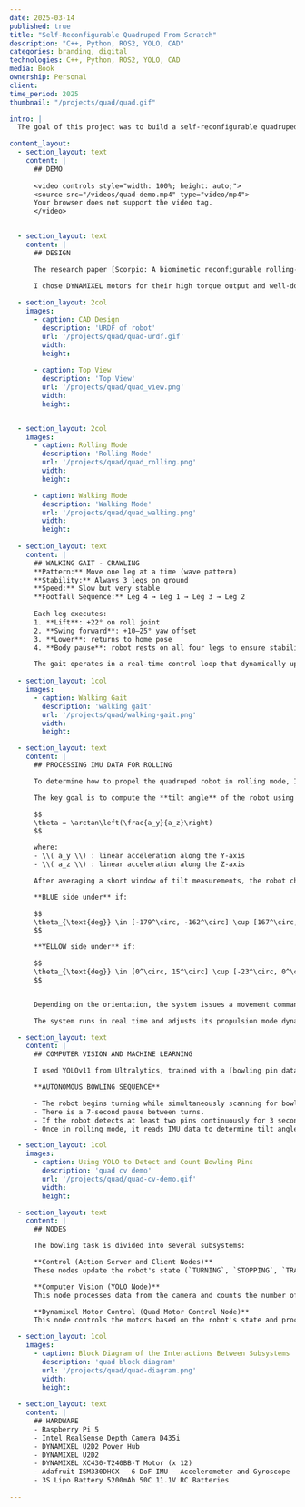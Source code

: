 ```yaml
---
date: 2025-03-14
published: true
title: "Self-Reconfigurable Quadruped From Scratch"
description: "C++, Python, ROS2, YOLO, CAD"
categories: branding, digital
technologies: C++, Python, ROS2, YOLO, CAD
media: Book
ownership: Personal
client:
time_period: 2025
thumbnail: "/projects/quad/quad.gif"

intro: |
  The goal of this project was to build a self-reconfigurable quadruped capable of switching between walking and rolling modes. I also integrated ROS2 and YOLO to support a computer vision task.

content_layout:
  - section_layout: text  
    content: |
      ## DEMO
      
      <video controls style="width: 100%; height: auto;">
      <source src="/videos/quad-demo.mp4" type="video/mp4">
      Your browser does not support the video tag.
      </video>
      

  - section_layout: text
    content: |
      ## DESIGN

      The research paper [Scorpio: A biomimetic reconfigurable rolling-crawling robot](https://www.researchgate.net/publication/309273470_Scorpio_A_biomimetic_reconfigurable_rolling-crawling_robot) inspired the design of my robot, which I fully modeled in OnShape.
      
      I chose DYNAMIXEL motors for their high torque output and well-documented ROS2 integration. For the microcontroller, I used the Raspberry Pi 5, which supports Ubuntu and runs ROS2 efficiently.

  - section_layout: 2col
    images:
      - caption: CAD Design
        description: 'URDF of robot'
        url: '/projects/quad/quad-urdf.gif'
        width:
        height:
      
      - caption: Top View
        description: 'Top View'
        url: '/projects/quad/quad_view.png'
        width:
        height:


  - section_layout: 2col
    images:
      - caption: Rolling Mode
        description: 'Rolling Mode'
        url: '/projects/quad/quad_rolling.png'
        width:
        height:

      - caption: Walking Mode
        description: 'Walking Mode'
        url: '/projects/quad/quad_walking.png'
        width:
        height:
  
  - section_layout: text
    content: |
      ## WALKING GAIT - CRAWLING
      **Pattern:** Move one leg at a time (wave pattern)  
      **Stability:** Always 3 legs on ground  
      **Speed:** Slow but very stable      
      **Footfall Sequence:** Leg 4 → Leg 1 → Leg 3 → Leg 2
      
      Each leg executes:
      1. **Lift**: +22° on roll joint
      2. **Swing forward**: +10–25° yaw offset
      3. **Lower**: returns to home pose
      4. **Body pause**: robot rests on all four legs to ensure stability

      The gait operates in a real-time control loop that dynamically updates motor positions.
  
  - section_layout: 1col
    images:
      - caption: Walking Gait
        description: 'walking gait'
        url: '/projects/quad/walking-gait.png'
        width:
        height:

  - section_layout: text
    content: |
      ## PROCESSING IMU DATA FOR ROLLING

      To determine how to propel the quadruped robot in rolling mode, I process accelerometer and gyroscope data from the ISM330DHCX sensor via I²C on a Raspberry Pi 5.

      The key goal is to compute the **tilt angle** of the robot using acceleration in the Y and Z axes:

      $$
      \theta = \arctan\left(\frac{a_y}{a_z}\right)
      $$

      where:
      - \\( a_y \\) : linear acceleration along the Y-axis  
      - \\( a_z \\) : linear acceleration along the Z-axis

      After averaging a short window of tilt measurements, the robot checks if the orientation falls within certain thresholds:

      **BLUE side under** if:

      $$
      \theta_{\text{deg}} \in [-179^\circ, -162^\circ] \cup [167^\circ, 179^\circ]
      $$

      **YELLOW side under** if:

      $$
      \theta_{\text{deg}} \in [0^\circ, 15^\circ] \cup [-23^\circ, 0^\circ]
      $$


      Depending on the orientation, the system issues a movement command like to roll forward with YELLOW side propulsion or roll forward with BLUE side propulsion.

      The system runs in real time and adjusts its propulsion mode dynamically based on IMU feedback.

  - section_layout: text
    content: |
      ## COMPUTER VISION AND MACHINE LEARNING

      I used YOLOv11 from Ultralytics, trained with a [bowling pin dataset](https://universe.roboflow.com/lsc-kik8c/bowling-pin-detection) to improve robustness. Since the model does not perform as well on blue bowling pins, I added a second red bowling pin to help the robot correctly transform when it is facing the center between the pins.

      **AUTONOMOUS BOWLING SEQUENCE**

      - The robot begins turning while simultaneously scanning for bowling pins. 
      - There is a 7-second pause between turns.
      - If the robot detects at least two pins continuously for 3 seconds, it transitions to rolling mode.
      - Once in rolling mode, it reads IMU data to determine tilt angles around the X-axis before rolling forward.

  - section_layout: 1col
    images:
      - caption: Using YOLO to Detect and Count Bowling Pins
        description: 'quad cv demo'
        url: '/projects/quad/quad-cv-demo.gif'
        width:
        height:

  - section_layout: text
    content: |
      ## NODES

      The bowling task is divided into several subsystems:

      **Control (Action Server and Client Nodes)**  
      These nodes update the robot's state (`TURNING`, `STOPPING`, `TRANSFORM TO ROLLING`, `ROLLING`, etc.) based on the number of detected bowling pins and publish the corresponding robot configuration for the Motor Control Node to set the DXL motors.

      **Computer Vision (YOLO Node)**  
      This node processes data from the camera and counts the number of bowling pins, publishing the result to a topic.

      **Dynamixel Motor Control (Quad Motor Control Node)**  
      This node controls the motors based on the robot's state and processes IMU data to determine tilt angles during ROLLING mode.

  - section_layout: 1col
    images:
      - caption: Block Diagram of the Interactions Between Subsystems
        description: 'quad block diagram'
        url: '/projects/quad/quad-diagram.png'
        width:
        height:
  
  - section_layout: text
    content: |
      ## HARDWARE
      - Raspberry Pi 5
      - Intel RealSense Depth Camera D435i
      - DYNAMIXEL U2D2 Power Hub
      - DYNAMIXEL U2D2
      - DYNAMIXEL XC430-T240BB-T Motor (x 12)
      - Adafruit ISM330DHCX - 6 DoF IMU - Accelerometer and Gyroscope
      - 3S Lipo Battery 5200mAh 50C 11.1V RC Batteries
  
---
```

